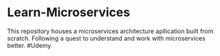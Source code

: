 # Learn-Microservices
This repository houses a microservices architecture apllication built from scratch. Following a quest to understand and work with microservices better. #Udemy
